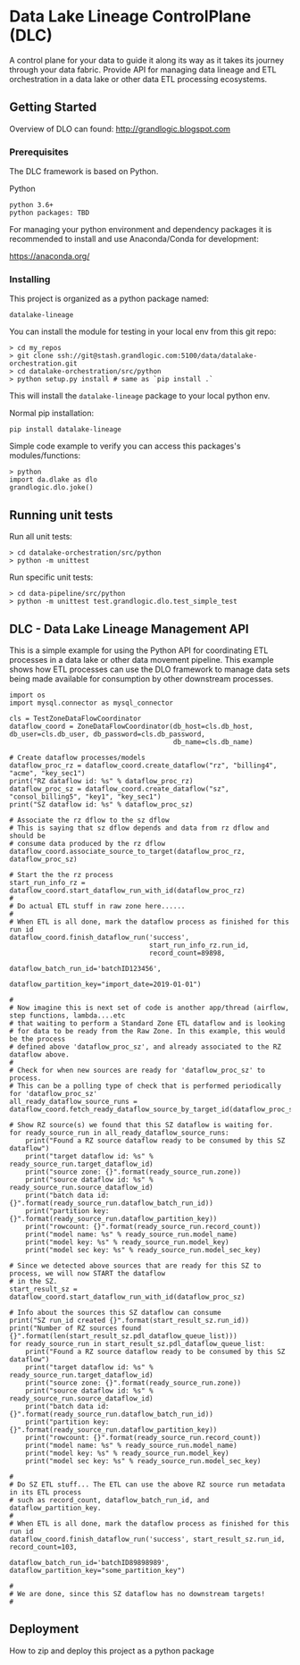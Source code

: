 # Data Lake Lineage ControlPlane  (DLC)

A control plane for your data to guide it along its way as it takes its journey through your data 
fabric. Provide API for managing data lineage and ETL orchestration in a data lake or other data ETL processing
ecosystems.

## Getting Started

Overview of DLO can found:
http://grandlogic.blogspot.com

### Prerequisites
The DLC framework is based on Python.

Python
```
python 3.6+
python packages: TBD
```

For managing your python environment and dependency packages it is recommended to 
install and use Anaconda/Conda for development:

https://anaconda.org/

### Installing

This project is organized as a python package named:
```
datalake-lineage
```

You can install the module for testing in your local env from this git repo:
```
> cd my_repos
> git clone ssh://git@stash.grandlogic.com:5100/data/datalake-orchestration.git
> cd datalake-orchestration/src/python
> python setup.py install # same as `pip install .`
```
This will install the `datalake-lineage` package to your local python env.


Normal pip installation:
```
pip install datalake-lineage
```

Simple code example to verify you can access this packages's modules/functions:
```
> python
import da.dlake as dlo
grandlogic.dlo.joke()
```

## Running unit tests


Run all unit tests:
```
> cd datalake-orchestration/src/python
> python -m unittest
```

Run specific unit tests:
```
> cd data-pipeline/src/python
> python -m unittest test.grandlogic.dlo.test_simple_test
```

## DLC -  Data Lake Lineage Management API
This is a simple example for using the Python API for coordinating ETL processes 
in a data lake or other data movement pipeline. 
This example shows how ETL processes can use the DLO framework to manage data sets being 
made available for consumption by other downstream processes.

```
import os
import mysql.connector as mysql_connector

cls = TestZoneDataFlowCoordinator
dataflow_coord = ZoneDataFlowCoordinator(db_host=cls.db_host, db_user=cls.db_user, db_password=cls.db_password,
                                         db_name=cls.db_name)
 
# Create dataflow processes/models
dataflow_proc_rz = dataflow_coord.create_dataflow("rz", "billing4", "acme", "key_sec1")
print("RZ dataflow id: %s" % dataflow_proc_rz)
dataflow_proc_sz = dataflow_coord.create_dataflow("sz", "consol_billing5", "key1", "key_sec1")
print("SZ dataflow id: %s" % dataflow_proc_sz)
 
# Associate the rz dflow to the sz dflow
# This is saying that sz dflow depends and data from rz dflow and should be
# consume data produced by the rz dflow
dataflow_coord.associate_source_to_target(dataflow_proc_rz, dataflow_proc_sz)
 
# Start the the rz process
start_run_info_rz = dataflow_coord.start_dataflow_run_with_id(dataflow_proc_rz)
#
# Do actual ETL stuff in raw zone here......
#
# When ETL is all done, mark the dataflow process as finished for this run id
dataflow_coord.finish_dataflow_run('success',
                                   start_run_info_rz.run_id,
                                   record_count=89898,
                                   dataflow_batch_run_id='batchID123456',
                                   dataflow_partition_key="import_date=2019-01-01")
 
#
# Now imagine this is next set of code is another app/thread (airflow, step functions, lambda....etc
# that waiting to perform a Standard Zone ETL dataflow and is looking
# for data to be ready from the Raw Zone. In this example, this would be the process
# defined above 'dataflow_proc_sz', and already associated to the RZ dataflow above.
#
# Check for when new sources are ready for 'dataflow_proc_sz' to process.
# This can be a polling type of check that is performed periodically for 'dataflow_proc_sz'
all_ready_dataflow_source_runs = dataflow_coord.fetch_ready_dataflow_source_by_target_id(dataflow_proc_sz)
 
# Show RZ source(s) we found that this SZ dataflow is waiting for.
for ready_source_run in all_ready_dataflow_source_runs:
    print("Found a RZ source dataflow ready to be consumed by this SZ dataflow")
    print("target dataflow id: %s" % ready_source_run.target_dataflow_id)
    print("source zone: {}".format(ready_source_run.zone))
    print("source dataflow id: %s" % ready_source_run.source_dataflow_id)
    print("batch data id: {}".format(ready_source_run.dataflow_batch_run_id))
    print("partition key: {}".format(ready_source_run.dataflow_partition_key))
    print("rowcount: {}".format(ready_source_run.record_count))
    print("model name: %s" % ready_source_run.model_name)
    print("model key: %s" % ready_source_run.model_key)
    print("model sec key: %s" % ready_source_run.model_sec_key)
 
# Since we detected above sources that are ready for this SZ to process, we will now START the dataflow
# in the SZ.
start_result_sz = dataflow_coord.start_dataflow_run_with_id(dataflow_proc_sz)
 
# Info about the sources this SZ dataflow can consume
print("SZ run_id created {}".format(start_result_sz.run_id))
print("Number of RZ sources found {}".format(len(start_result_sz.pdl_dataflow_queue_list)))
for ready_source_run in start_result_sz.pdl_dataflow_queue_list:
    print("Found a RZ source dataflow ready to be consumed by this SZ dataflow")
    print("target dataflow id: %s" % ready_source_run.target_dataflow_id)
    print("source zone: {}".format(ready_source_run.zone))
    print("source dataflow id: %s" % ready_source_run.source_dataflow_id)
    print("batch data id: {}".format(ready_source_run.dataflow_batch_run_id))
    print("partition key: {}".format(ready_source_run.dataflow_partition_key))
    print("rowcount: {}".format(ready_source_run.record_count))
    print("model name: %s" % ready_source_run.model_name)
    print("model key: %s" % ready_source_run.model_key)
    print("model sec key: %s" % ready_source_run.model_sec_key)
 
#
# Do SZ ETL stuff... The ETL can use the above RZ source run metadata in its ETL process
# such as record_count, dataflow_batch_run_id, and dataflow_partition_key.
#
# When ETL is all done, mark the dataflow process as finished for this run id
dataflow_coord.finish_dataflow_run('success', start_result_sz.run_id, record_count=103,
                                   dataflow_batch_run_id='batchID89898989', dataflow_partition_key="some_partition_key")
 
#
# We are done, since this SZ dataflow has no downstream targets!
#
```
## Deployment

How to zip and deploy this project as a python package
